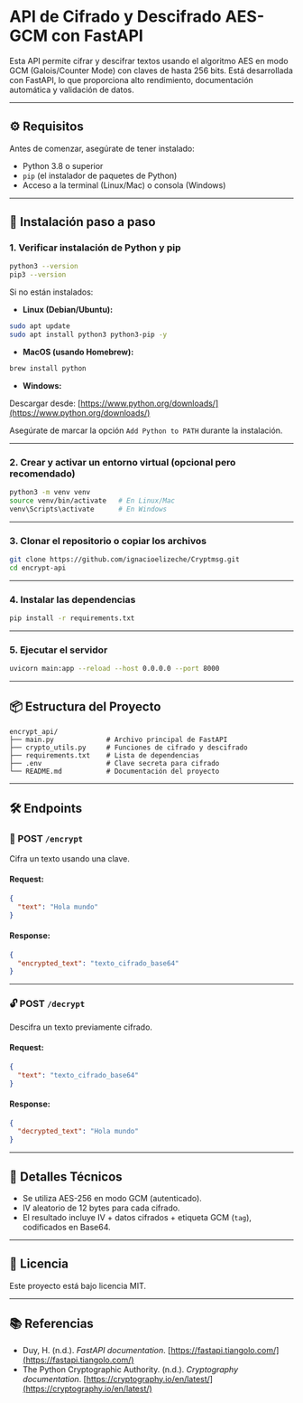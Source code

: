 
# API de Cifrado y Descifrado AES-GCM con FastAPI

Esta API permite cifrar y descifrar textos usando el algoritmo AES en modo GCM (Galois/Counter Mode) con claves de hasta 256 bits. Está desarrollada con FastAPI, lo que proporciona alto rendimiento, documentación automática y validación de datos.

---

## ⚙️ Requisitos

Antes de comenzar, asegúrate de tener instalado:

- Python 3.8 o superior
- `pip` (el instalador de paquetes de Python)
- Acceso a la terminal (Linux/Mac) o consola (Windows)

---

## 🚀 Instalación paso a paso

### 1. Verificar instalación de Python y pip

```bash
python3 --version
pip3 --version
````

Si no están instalados:

* **Linux (Debian/Ubuntu):**

```bash
sudo apt update
sudo apt install python3 python3-pip -y
```

* **MacOS (usando Homebrew):**

```bash
brew install python
```

* **Windows:**

Descargar desde: [https://www.python.org/downloads/](https://www.python.org/downloads/)

Asegúrate de marcar la opción `Add Python to PATH` durante la instalación.

---

### 2. Crear y activar un entorno virtual (opcional pero recomendado)

```bash
python3 -m venv venv
source venv/bin/activate   # En Linux/Mac
venv\Scripts\activate      # En Windows
```

---

### 3. Clonar el repositorio o copiar los archivos

```bash
git clone https://github.com/ignacioelizeche/Cryptmsg.git
cd encrypt-api
```

---

### 4. Instalar las dependencias

```bash
pip install -r requirements.txt
```

---

### 5. Ejecutar el servidor

```bash
uvicorn main:app --reload --host 0.0.0.0 --port 8000
```

---

## 📦 Estructura del Proyecto

```
encrypt_api/
├── main.py             # Archivo principal de FastAPI
├── crypto_utils.py     # Funciones de cifrado y descifrado
├── requirements.txt    # Lista de dependencias
├── .env                # Clave secreta para cifrado
└── README.md           # Documentación del proyecto
```

---

## 🛠️ Endpoints

### 🔐 POST `/encrypt`

Cifra un texto usando una clave.

#### Request:

```json
{
  "text": "Hola mundo"
}
```

#### Response:

```json
{
  "encrypted_text": "texto_cifrado_base64"
}
```

---

### 🔓 POST `/decrypt`

Descifra un texto previamente cifrado.

#### Request:

```json
{
  "text": "texto_cifrado_base64"
}
```

#### Response:

```json
{
  "decrypted_text": "Hola mundo"
}
```

---

## 🔐 Detalles Técnicos

* Se utiliza AES-256 en modo GCM (autenticado).
* IV aleatorio de 12 bytes para cada cifrado.
* El resultado incluye IV + datos cifrados + etiqueta GCM (`tag`), codificados en Base64.

---

## 🧾 Licencia

Este proyecto está bajo licencia MIT.

---

## 📚 Referencias

* Duy, H. (n.d.). *FastAPI documentation*. [https://fastapi.tiangolo.com/](https://fastapi.tiangolo.com/)
* The Python Cryptographic Authority. (n.d.). *Cryptography documentation*. [https://cryptography.io/en/latest/](https://cryptography.io/en/latest/)
